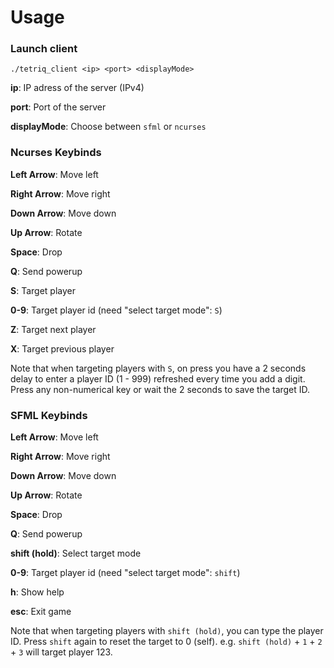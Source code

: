 <!--
SPDX-FileCopyrightText: 2024 The TetriQ authors

SPDX-License-Identifier: GFDL-1.3-or-later
-->

# Usage

### Launch client

```
./tetriq_client <ip> <port> <displayMode>
```

**ip**: IP adress of the server (IPv4)

**port**: Port of the server

**displayMode**: Choose between `sfml` or `ncurses`

### Ncurses Keybinds

**Left Arrow**: Move left

**Right Arrow**: Move right

**Down Arrow**: Move down

**Up Arrow**: Rotate

**Space**: Drop

**Q**: Send powerup

**S**: Target player

**0-9**: Target player id (need "select target mode": `S`)

**Z**: Target next player

**X**: Target previous player

Note that when targeting players with `S`, on press you have a 2 seconds delay to
enter a player ID (1 - 999) refreshed every time you add a digit.
Press any non-numerical key or wait the 2 seconds to save the target ID.

### SFML Keybinds

**Left Arrow**: Move left

**Right Arrow**: Move right

**Down Arrow**: Move down

**Up Arrow**: Rotate

**Space**: Drop

**Q**: Send powerup

**shift (hold)**: Select target mode

**0-9**: Target player id (need "select target mode": `shift`)

**h**: Show help

**esc**: Exit game

Note that when targeting players with `shift (hold)`, you can type the player ID.
Press `shift` again to reset the target to 0 (self).
e.g. `shift (hold)` + `1` + `2` + `3` will target player 123.
